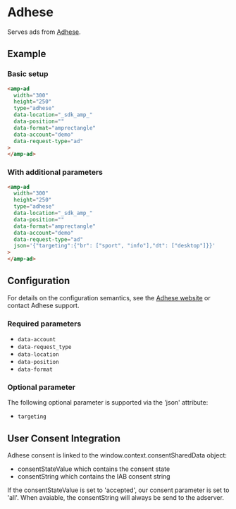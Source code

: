 <!---
Copyright 2017 The AMP HTML Authors. All Rights Reserved.

Licensed under the Apache License, Version 2.0 (the "License");
you may not use this file except in compliance with the License.
You may obtain a copy of the License at

      http://www.apache.org/licenses/LICENSE-2.0

Unless required by applicable law or agreed to in writing, software
distributed under the License is distributed on an "AS-IS" BASIS,
WITHOUT WARRANTIES OR CONDITIONS OF ANY KIND, either express or implied.
See the License for the specific language governing permissions and
limitations under the License.
-->

# Adhese

Serves ads from [Adhese](https://www.adhese.com).

## Example

### Basic setup

```html
<amp-ad
  width="300"
  height="250"
  type="adhese"
  data-location="_sdk_amp_"
  data-position=""
  data-format="amprectangle"
  data-account="demo"
  data-request-type="ad"
>
</amp-ad>
```

### With additional parameters

```html
<amp-ad
  width="300"
  height="250"
  type="adhese"
  data-location="_sdk_amp_"
  data-position=""
  data-format="amprectangle"
  data-account="demo"
  data-request-type="ad"
  json='{"targeting":{"br": ["sport", "info"],"dt": ["desktop"]}}'
>
</amp-ad>
```

## Configuration

For details on the configuration semantics, see the [Adhese website](https://www.adhese.com) or contact Adhese support.

### Required parameters

-   `data-account`
-   `data-request_type`
-   `data-location`
-   `data-position`
-   `data-format`

### Optional parameter

The following optional parameter is supported via the 'json' attribute:

-   `targeting`

## User Consent Integration

Adhese consent is linked to the window.context.consentSharedData object:

-   consentStateValue which contains the consent state
-   consentString which contains the IAB consent string

If the consentStateValue is set to 'accepted', our consent parameter is set to 'all'.
When avaiable, the consentString will always be send to the adserver.
